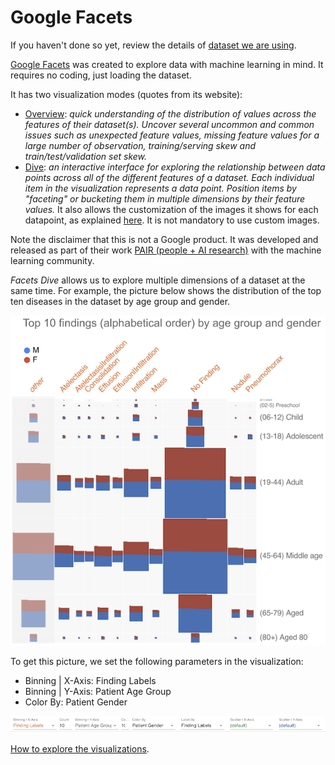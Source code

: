 # Google Facets

If you haven't done so yet, review the details of [dataset we are using](../dataset.md).

[Google Facets](https://pair-code.github.io/facets/) was created to explore data with machine
learning in mind. It requires no coding, just loading the dataset.

It has two visualization modes (quotes from its website):

- [Overview](https://github.com/PAIR-code/facets#facets-overview): _quick understanding of the
  distribution of values across the features of their dataset(s). Uncover several uncommon and
  common issues such as unexpected feature values, missing feature values for a large number of
  observation, training/serving skew and train/test/validation set skew._
- [Dive](https://github.com/PAIR-code/facets#facets-dive): _an interactive interface for exploring
  the relationship between data points across all of the different features of a dataset. Each
  individual item in the visualization represents a data point. Position items by "faceting" or
  bucketing them in multiple dimensions by their feature values._ It also allows the customization
  of the images it shows for each datapoint, as explained
  [here](https://github.com/PAIR-code/facets/blob/master/facets_dive/README.md#providing-sprites-for-dive-to-render).
  It is not mandatory to use custom images.

Note the disclaimer that this is not a Google product. It was developed and released as part of
their work [PAIR (people + AI research)](https://pair.withgoogle.com/) with the machine learning
community.

_Facets Dive_ allows us to explore multiple dimensions of a dataset at the same time. For example,
the picture below shows the distribution of the top ten diseases in the dataset by age group and
gender.

![Top ten diseases](./pics/chestx-ray8-findings-age-group-gender.png)

To get this picture, we set the following parameters in the visualization:

- Binning | X-Axis: Finding Labels
- Binning | Y-Axis: Patient Age Group
- Color By: Patient Gender

![Visualization parameters](./pics/chestx-ray8-visualization-parameters.png)

[How to explore the visualizations](../README.md#if-you-want-to-explore-the-visualizations).
